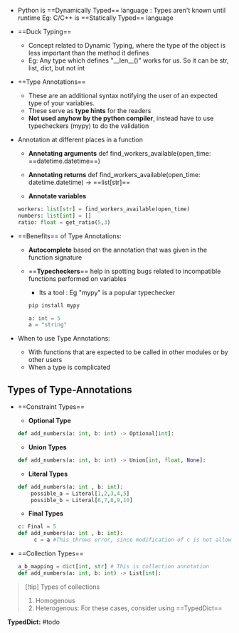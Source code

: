 - Python is ==Dynamically Typed== language : Types aren't known until runtime
  Eg: C/C++ is ==Statically Typed== language

- ==Duck Typing== 
	- Concept related to Dynamic Typing, where the type of the object is less important than the method it defines
	- Eg: Any type which defines "\_\_len__()" works for us. So it can be str, list, dict, but not int

- ==Type Annotations==
	- These are an additional syntax notifying the user of an expected type of your variables. 
	- These serve as **type hints** for the readers
	- **Not used anyhow by the python compiler**, instead have to use typecheckers (mypy) to do the validation

- Annotation at different places in a function
	- **Annotating arguments**
	def find_workers_available(open_time: ==datetime.datetime==)
	
	- **Annotating  returns**
	def find_workers_available(open_time: datetime.datetime) -> ==list[str]==
	
	- **Annotate variables**
	```python
	workers: list[str] = find_workers_available(open_time)
	numbers: list[int] = []
	ratio: float = get_ratio(5,3)
	```

- ==Benefits== of Type Annotations:
	- **Autocomplete** based on the annotation that was given in the function signature
	- ==**Typecheckers**== help in spotting bugs related to incompatible functions performed on variables
		- Its a tool : Eg "mypy" is a popular typechecker
		```python
		pip install mypy
		```

		```python
		a: int = 5
		a = "string"
		```


		  
- When to use Type Annotations:
	- With functions that are expected to be called in other modules or by other users
	- When a type is complicated


## Types of Type-Annotations
- ==Constraint Types==
	- **Optional Type**
	```python
	def add_numbers(a: int, b: int) -> Optional[int]:
	```

	- **Union Types**
	```python
	def add_numbers(a: int, b: int) -> Union[int, float, None]: 
	```

	- **Literal Types**
	```python
	def add_numbers(a: int , b: int):
		possible_a = Literal[1,2,3,4,5]
		possible_b = Literal[6,7,8,9,10]
	```
	
	- **Final Types**
	```python
	c: Final = 5
	def add_numbers(a: int , b: int):
		 c = a #This throws error, since modification of c is not allowed
	```

- ==Collection Types==

	```python
	a_b_mapping = dict[int, str] # This is collection annotation
	def add_numbers(a: int, b: int) -> List[int]:
	```

>[!tip] Types of collections
>1. Homogenous
>2. Heterogenous: For these cases, consider using ==TypedDict==

**TypedDict:** 
#todo 